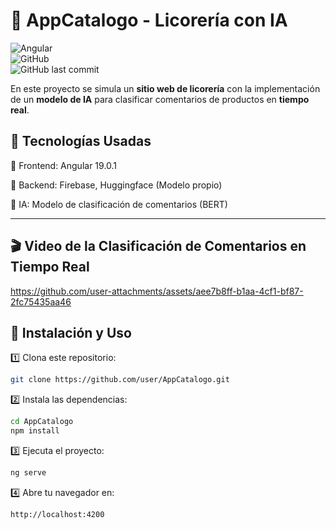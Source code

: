 # 🏪 AppCatalogo - Licorería con IA
![Angular](https://img.shields.io/badge/Angular-19.0.1-red?style=for-the-badge&logo=angular)  
![GitHub](https://img.shields.io/github/license/user/AppCatalogo?style=for-the-badge)  
![GitHub last commit](https://img.shields.io/github/last-commit/user/AppCatalogo?style=for-the-badge)  

En este proyecto se simula un **sitio web de licorería** con la implementación de un **modelo de IA** para clasificar comentarios de productos en **tiempo real**.  

## 🚀 Tecnologías Usadas

🔹 Frontend: Angular 19.0.1

🔹 Backend:  Firebase, Huggingface (Modelo propio)

🔹 IA: Modelo de clasificación de comentarios (BERT)

---

## 🎬 Video de la Clasificación de Comentarios en Tiempo Real  

https://github.com/user-attachments/assets/aee7b8ff-b1aa-4cf1-bf87-2fc75435aa46


## 📌 Instalación y Uso  

1️⃣ Clona este repositorio:  
```bash
git clone https://github.com/user/AppCatalogo.git
```

2️⃣ Instala las dependencias:
```bash
cd AppCatalogo  
npm install
```
3️⃣ Ejecuta el proyecto:
```bash
ng serve
```
4️⃣ Abre tu navegador en:
```bash
http://localhost:4200
```



